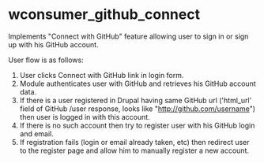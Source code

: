 wconsumer_github_connect
========================

Implements "Connect with GitHub" feature allowing user to sign in or sign up with his GitHub account. 

User flow is as follows:

1.  User clicks Connect with GitHub link in login form.
1.  Module authenticates user with GitHub and retrieves his GitHub account data.
1.  If there is a user registered in Drupal having same GitHub url ('html_url' field of GitHub /user response, looks like "http://github.com/username") then user is logged in with this account.
1.  If there is no such account then try to register user with his GitHub login and email.
1.  If registration fails (login or email already taken, etc) then redirect user to the register page and allow him to manually register a new account.
